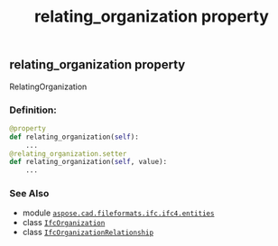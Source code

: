﻿---
title: relating_organization property
second_title: Aspose.CAD for Python via .NET API References
description: 
type: docs
weight: 60
url: /aspose.cad.fileformats.ifc.ifc4.entities/ifcorganizationrelationship/relating_organization/
is_root: false
---

## relating_organization property


RelatingOrganization
### Definition:
```python
@property
def relating_organization(self):
    ...
@relating_organization.setter
def relating_organization(self, value):
    ...
```

### See Also
* module [`aspose.cad.fileformats.ifc.ifc4.entities`](../../)
* class [`IfcOrganization`](/cad/python-net/aspose.cad.fileformats.ifc.ifc4.entities/ifcorganization)
* class [`IfcOrganizationRelationship`](/cad/python-net/aspose.cad.fileformats.ifc.ifc4.entities/ifcorganizationrelationship)
